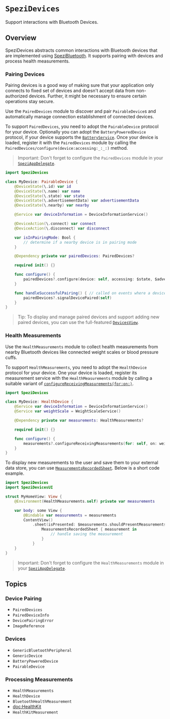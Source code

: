 # ``SpeziDevices``

Support interactions with Bluetooth Devices.

<!--

This source file is part of the Stanford Spezi open-source project

SPDX-FileCopyrightText: 2024 Stanford University and the project authors (see CONTRIBUTORS.md)

SPDX-License-Identifier: MIT

-->

## Overview

SpeziDevices abstracts common interactions with Bluetooth devices that are implemented using
[SpeziBluetooth](https://swiftpackageindex.com/StanfordSpezi/SpeziBluetooth/documentation/spezibluetooth).
It supports pairing with devices and process health measurements.

### Pairing Devices

Pairing devices is a good way of making sure that your application only connects to fixed set of devices and doesn't accept data from 
non-authorized devices.
Further, it might be necessary to ensure certain operations stay secure.

Use the ``PairedDevices`` module to discover and pair ``PairableDevice``s and automatically manage connection establishment
of connected devices.

To support `PairedDevices`, you need to adopt the ``PairableDevice`` protocol for your device.
Optionally you can adopt the ``BatteryPoweredDevice`` protocol, if your device supports the
[`BatteryService`](https://swiftpackageindex.com/stanfordspezi/spezibluetooth/documentation/spezibluetoothservices/batteryservice).
Once your device is loaded, register it with the `PairedDevices` module by calling the ``PairedDevices/configure(device:accessing:_:_:)`` method.


> Important: Don't forget to configure the `PairedDevices` module in
    your [`SpeziAppDelegate`](https://swiftpackageindex.com/stanfordspezi/spezi/documentation/spezi/speziappdelegate).

```swift
import SpeziDevices

class MyDevice: PairableDevice {
    @DeviceState(\.id) var id
    @DeviceState(\.name) var name
    @DeviceState(\.state) var state
    @DeviceState(\.advertisementData) var advertisementData
    @DeviceState(\.nearby) var nearby

    @Service var deviceInformation = DeviceInformationService()

    @DeviceAction(\.connect) var connect
    @DeviceAction(\.disconnect) var disconnect

    var isInPairingMode: Bool {
        // determine if a nearby device is in pairing mode
    }

    @Dependency private var pairedDevices: PairedDevices?

    required init() {}

    func configure() {
        pairedDevices?.configure(device: self, accessing: $state, $advertisementData, $nearby)
    }

    func handleSuccessfulPairing() { // called on events where a device can be considered paired (e.g., incoming notifications)
        pairedDevices?.signalDevicePaired(self)
    }
}
```

> Tip: To display and manage paired devices and support adding new paired devices, you can use the full-featured
[`DevicesView`](https://swiftpackageindex.com/stanfordspezi/spezidevices/documentation/spezidevicesui/devicesview).

### Health Measurements

Use the ``HealthMeasurements``
module to collect health measurements from nearby Bluetooth devices like connected weight scales or
blood pressure cuffs.

To support `HealthMeasurements`, you need to adopt the ``HealthDevice`` protocol for your device.
One your device is loaded, register its measurement service with the `HealthMeasurements` module
by calling a suitable variant of [`configureReceivingMeasurements(for:on:)`](https://swiftpackageindex.com/stanfordspezi/spezidevices/documentation/spezidevices/healthmeasurements#register-devices).

```swift
import SpeziDevices

class MyDevice: HealthDevice {
    @Service var deviceInformation = DeviceInformationService()
    @Service var weightScale = WeightScaleService()

    @Dependency private var measurements: HealthMeasurements?

    required init() {}

    func configure() {
        measurements?.configureReceivingMeasurements(for: self, on: weightScale)
    }
}
```

To display new measurements to the user and save them to your external data store, you can use
 [`MeasurementsRecordedSheet`](https://swiftpackageindex.com/stanfordspezi/spezidevices/documentation/spezidevicesui/measurementsrecordedsheet).
Below is a short code example.

```swift
import SpeziDevices
import SpeziDevicesUI

struct MyHomeView: View {
    @Environment(HealthMeasurements.self) private var measurements

    var body: some View {
        @Bindable var measurements = measurements
        ContentView()
            .sheet(isPresented: $measurements.shouldPresentMeasurements) {
                MeasurementsRecordedSheet { measurement in
                    // handle saving the measurement
                }
            }
    }
}
```

> Important: Don't forget to configure the `HealthMeasurements` module in
    your [`SpeziAppDelegate`](https://swiftpackageindex.com/stanfordspezi/spezi/documentation/spezi/speziappdelegate).

## Topics

### Device Pairing

- ``PairedDevices``
- ``PairedDeviceInfo``
- ``DevicePairingError``
- ``ImageReference``

### Devices

- ``GenericBluetoothPeripheral``
- ``GenericDevice``
- ``BatteryPoweredDevice``
- ``PairableDevice``

### Processing Measurements

- ``HealthMeasurements``
- ``HealthDevice``
- ``BluetoothHealthMeasurement``
- <doc:HealthKit>
- ``HealthKitMeasurement``
